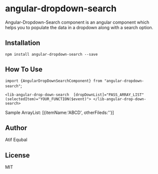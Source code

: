 # angular-dropdown-search

Angular-Dropdown-Search component is an angular component which helps you to populate the data in a dropdown along with a search option.


## Installation

`npm install angular-dropdown-search --save`


## How To Use

`import {AngularDropDownSearchComponent} from "angular-dropdown-search"`;

`<lib-angular-drop-down-search 
[dropDownList]="PASS_ARRAY_LIST" 
(selectedItem)="YOUR_FUNCTION($event)">
 </lib-angular-drop-down-search>`

Sample ArrayList: [{itemName:'ABCD', otherFileds:''}]

## Author

Atif Equbal

## License

MIT
